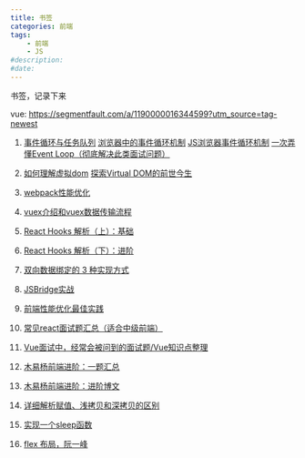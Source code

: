 ```yaml
---
title: 书签
categories: 前端
tags: 
    - 前端
    - JS
#description: 
#date: 
---
```


书签，记录下来
<!-- more -->

vue: https://segmentfault.com/a/1190000016344599?utm_source=tag-newest

1. [事件循环与任务队列](https://kongchenglc.github.io/blog/%E4%BA%8B%E4%BB%B6%E5%BE%AA%E7%8E%AF20171026/)
   [浏览器中的事件循环机制](https://segmentfault.com/a/1190000012748907)
   [JS浏览器事件循环机制](https://segmentfault.com/a/1190000015559210)
   [一次弄懂Event Loop（彻底解决此类面试问题）](https://juejin.im/post/5c3d8956e51d4511dc72c200)
2. [如何理解虚拟dom](https://www.zhihu.com/question/29504639?sort=created)
   [探索Virtual DOM的前世今生](https://zhuanlan.zhihu.com/p/35876032)
3. [webpack性能优化](https://juejin.im/post/5b652b036fb9a04fa01d616b)
4. [vuex介绍和vuex数据传输流程](https://www.cnblogs.com/xixinhua/p/10420177.html)
5. [React Hooks 解析（上）：基础](https://segmentfault.com/a/1190000018928587)
6. [React Hooks 解析（下）：进阶](https://segmentfault.com/a/1190000018950566)
7. [双向数据绑定的 3 种实现方式](https://juejin.im/entry/58a11c49b123db16a3df21c5)
8. [JSBridge实战](https://juejin.im/post/5bda6f276fb9a0226d18931f)
9. [前端性能优化最佳实践](https://csspod.com/frontend-performance-best-practices/)
10. [常见react面试题汇总（适合中级前端）](https://segmentfault.com/a/1190000016885832?utm_source=tag-newest)
11. [Vue面试中，经常会被问到的面试题/Vue知识点整理](https://segmentfault.com/a/1190000016344599)

12. [木易杨前端进阶：一题汇总](https://muyiy.cn/question/)
13. [木易杨前端进阶：进阶博文](https://muyiy.cn/blog/)
12. [详细解析赋值、浅拷贝和深拷贝的区别](https://muyiy.cn/blog/4/4.1.html)
12. [实现一个sleep函数](https://muyiy.cn/question/program/42.html)
13. [flex 布局，阮一峰](http://www.ruanyifeng.com/blog/2015/07/flex-grammar.html)

